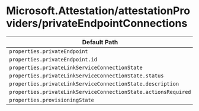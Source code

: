 # Microsoft.Attestation/attestationProviders/privateEndpointConnections

| Default Path | Alias |
|---|---|
| `properties.privateEndpoint` | `Microsoft.Attestation/attestationProviders/privateEndpointConnections/privateEndpoint` |
| `properties.privateEndpoint.id` | `Microsoft.Attestation/attestationProviders/privateEndpointConnections/privateEndpoint.id` |
| `properties.privateLinkServiceConnectionState` | `Microsoft.Attestation/attestationProviders/privateEndpointConnections/privateLinkServiceConnectionState` |
| `properties.privateLinkServiceConnectionState.status` | `Microsoft.Attestation/attestationProviders/privateEndpointConnections/privateLinkServiceConnectionState.status` |
| `properties.privateLinkServiceConnectionState.description` | `Microsoft.Attestation/attestationProviders/privateEndpointConnections/privateLinkServiceConnectionState.description` |
| `properties.privateLinkServiceConnectionState.actionsRequired` | `Microsoft.Attestation/attestationProviders/privateEndpointConnections/privateLinkServiceConnectionState.actionsRequired` |
| `properties.provisioningState` | `Microsoft.Attestation/attestationProviders/privateEndpointConnections/provisioningState` |

